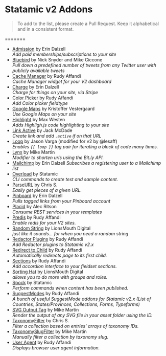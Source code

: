 # Statamic v2 Addons

> To add to the list, please create a Pull Request. Keep it alphabetical and in a consistent format.

=======
- [Admission](https://silentzconsulting.com/addons/admission) by Erin Dalzell  
  _Add paid memberships/subscriptions to your site_
- [Bluebird](https://github.com/mc72/Bluebird-statamic-v2) by Nick Snyder and Mike Ciccone  
  _Pull down a predefined number of tweets from any Twitter user with publicly available tweets_
- [Cache Manager](https://github.com/lesaff/statamic-cachemanager) by Rudy Affandi  
  _Cache Manager widget for your V2 dashboard_
- [Charge](https://silentzconsulting.com/addons/charge) by Erin Dalzell  
  _Charge for things on your site, via Stripe_
- [Color Picker](https://github.com/lesaff/statamic-colorpicker) by Rudy Affandi  
  _Add Color picker fieldtype_
- [Google Maps](https://github.com/krve/statamic-google-maps) by Kristoffer Vestergaard  
  _Use Google Maps on your site_
- [Highlight](https://github.com/mwesten/StatamicV2-Highlight-Addon) by Max Westen  
  _Adds Highligh.js code highlighting to your site_
- [Link Active](https://github.com/jackmcdade/statamic-link-active) by Jack McDade  
  _Create link and add `.active` if on that URL_
- [Loop](https://github.com/lesaff/Statamic-Loop) by Jason Varga (modified for v2 by @lesaff)  
  _Enables `{{ loop }}` tag pair for iterating a block of code many times._
- [Lynx](https://github.com/mikemartin/lynx) by Mike Martin  
  _Modifier to shorten urls using the Bit.ly API._
- [Mailchimp](https://github.com/edalzell/mailchimp) by Erin Dalzell
  _Subscribes a registering user to a Mailchimp list_
- [Overload](https://github.com/statamic/overload) by Statamic  
  _CLI commands to create test and sample content._
- [ParseURL](https://github.com/chris-79/statamic-ParseURL) by Chris S.  
  _Easily get pieces of a given URL._
- [Pinboard](https://github.com/edalzell/statamic-pinboard) by Erin Dalzell  
  _Pulls tagged links from your Pinboard account_
- [Placid](https://github.com/alecritson/Placid-Statamic) by Alec Ritson  
  _Consume REST services in your templates_
- [Predis](https://github.com/lesaff/statamic-predis) by Rudy Affandi  
  _Enable redis for your V2 sites._
- [Random String](https://github.com/LionsMouthDigital/Statamic-Random-String) by LionsMouth Digital  
  _just like it sounds... for when you need a random string_
- [Redactor Plugins](https://github.com/lesaff/statamicv2-redactorplugins) by Rudy Affandi  
  _Add Redactor plugins to Statamic v2.x_
- [Redirect to Child](https://github.com/lesaff/statamicv2-redirecttochild) by Rudy Affandi  
  _Automatically redirects page to its first child._
- [Sections](https://github.com/lesaff/statamic-sections) by Rudy Affandi  
  _Add accordion interface to your fieldset sections._
- [Sorting Hat](https://github.com/LionsMouthDigital/Statamic-Sorting-Hat) by LionsMouth Digital  
  _allows you to do more with groups and roles._
- [Spock](https://github.com/statamic/spock) by Statamic  
  _Perform commands when content has been published._
- [SuggestModes](https://github.com/lesaff/statamic2-suggestmodes) by Rudy Affandi  
  _A bunch of useful SuggestMode addons for Statamic v2.x (List of Countries, States/Provinces, Collections, Forms, Typeforms)_
- [SVG Output Tag](https://github.com/mikemartin/statamic-svg-output) by Mike Martin  
  _Render the output of any SVG file in your asset folder using the ID._
- [TaxonomyFilter](https://github.com/chris-79/statamic-TaxonomyFilter) by Chris S.  
  _Filter a collection based on entries' arrays of taxonomy IDs._
- [TaxonomySlugFilter](https://github.com/mikemartin/TaxonomySlugFilter) by Mike Martin  
  _Manually filter a collection by taxonomy slug._
- [User Agent](https://github.com/lesaff/statamic-useragent) by Rudy Affandi  
  _Displays browser user agent information._
